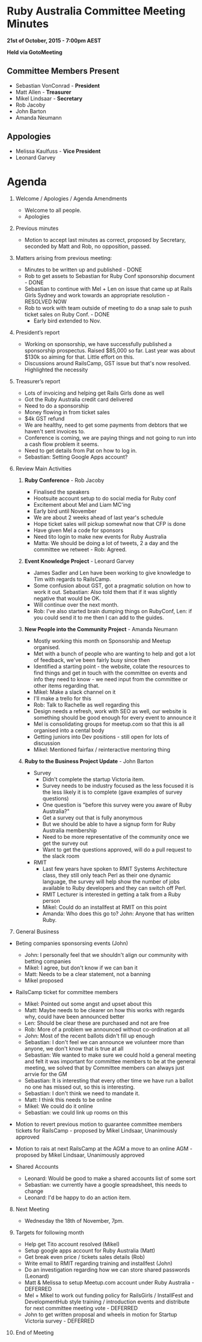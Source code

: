 # Ruby Australia Committee Meeting Minutes
**21st of October, 2015 - 7:00pm AEST**

**Held via GotoMeeting**

## Committee Members Present

  + Sebastian VonConrad - **President**
  + Matt Allen - **Treasurer**
  + Mikel Lindsaar - **Secretary**
  + Rob Jacoby
  + John Barton
  + Amanda Neumann

## Appologies

  + Melissa Kaulfuss - **Vice President**
  + Leonard Garvey

# Agenda

1. Welcome / Apologies / Agenda Amendments

   + Welcome to all people.
   + Apologies

2. Previous minutes

   + Motion to accept last minutes as correct, proposed by Secretary,
     seconded by Matt and Rob, no opposition, passed.

3. Matters arising from previous meeting:

   + Minutes to be written up and published - DONE
   + Rob to get assets to Sebastian for Ruby Conf sponsorship document - DONE
   + Sebastian to continue with Mel + Len on issue that came up at Rails
     Girls Sydney and work towards an appropriate resolution - RESOLVED NOW
   + Rob to work with team outside of meeting to do a snap sale to push
     ticket sales on Ruby Conf. - DONE
     + Early bird extended to Nov.

4. President’s report

   + Working on sponsorship, we have successfully published a sponsorship
     prospectus. Raised $85,000 so far. Last year was about $130k so aiming
     for that. Little effort on this.
   + Discussions around RailsCamp, GST issue but that's now resolved.
     Highlighted the necessity

5. Treasurer’s report

   + Lots of invoicing and helping get Rails Girls done as well
   + Got the Ruby Australia credit card delivered
   + Need to do a sponsorship
   + Money flowing in from ticket sales
   + $4k GST refund
   + We are healthy, need to get some payments from debtors that we
     haven't sent invoices to.
   + Conference is coming, we are paying things and not going to run
     into a cash flow problem it seems.
   + Need to get details from Pat on how to log in.
   + Sebastian: Setting Google Apps account?

6. Review Main Activities

   1. **Ruby Conference** - Rob Jacoby

      + Finalised the speakers
      + Hootsuite account setup to do social media for Ruby conf
      + Excitement about Mel and Liam MC'ing
      + Early bird until November
      + We are about 2 weeks ahead of last year's schedule
      + Hope ticket sales will pickup somewhat now that CFP is done
      + Have given Mel a code for sponsors
      + Need tito login to make new events for Ruby Australia
      + Matta: We should be doing a lot of tweets, 2 a day and the
        committee we retweet - Rob: Agreed.

   2. **Event Knowledge Project** - Leonard Garvey

      + James Sadler and Len have been working to give knowledge to Tim
        with regards to RailsCamp.
      + Some confusion about GST, got a pragmatic solution on how to work
        it out. Sebastian: Also told them that if it was slightly negative
        that would be OK.
      + Will continue over the next month.
      + Rob: I've also started brain dumping things on RubyConf, Len: if
        you could send it to me then I can add to the guides.

   3. **New People into the Community Project** - Amanda Neumann

      + Mostly working this month on Sponsorship and Meetup organised.
      + Met with a bunch of people who are wanting to help and got a lot
        of feedback, we've been fairly busy since then
      + Identified a starting point - the website, colate the resources
        to find things and get in touch with the committee on events
        and info they need to know - we need input from the committee or
        other items regarding that.
      + Mikel: Make a slack channel on it
      + I'll make a trello for this
      + Rob: Talk to Rachelle as well regarding this
      + Design needs a refresh, work with SEO as well, our website is
        something should be good enough for every event to announce it
      + Mel is consolidating groups for meetup.com so that this is all
        organised into a cental body
      + Getting juniors into Dev positions - still open for lots of
        discussion
      + Mikel: Mentioned fairfax / reinteractive mentoring thing

   4. **Ruby to the Business Project Update** - John Barton

      + Survey
        + Didn't complete the startup Victoria item.
        + Survey needs to be industry focused as the less focused it is the
          less likely it is to complete (gave examples of survey questions)
        + One question is "before this survey were you aware of Ruby Australia?"
        + Get a survey out that is fully anonymous
        + But we should be able to have a signup form for Ruby Australia
          membership
        + Need to be more representative of the community once we get the survey out
        + Want to get the questions approved, will do a pull request to the
          slack room
      + RMIT
        + Last few years have spoken to RMIT Systems Architecture class, they
          still only teach Perl as their one dynamic language, the survey will
          help show the number of jobs available to Ruby developers and they
          can switch off Perl.
        + RMIT Lecturer is interested in getting a talk from a Ruby person
        + Mikel: Could do an installfest at RMIT on this point
        + Amanda: Who does this go to? John: Anyone that has written Ruby.

7. General Business

  + Beting companies sponsorsing events (John)
    + John: I personally feel that we shouldn't align our community with betting
      companies
    + Mikel: I agree, but don't know if we can ban it
    + Matt: Needs to be a clear statement, not a banning
    + Mikel proposed

  + RailsCamp ticket for committee members
    + Mikel: Pointed out some angst and upset about this
    + Matt: Maybe needs to be clearer on how this works with regards why, could
      have been announced better
    + Len: Should be clear these are purchased and not are free
    + Rob: More of a problem we announced without co-ordination at all
    + John: Most of the recent ballots didn't fill up enough
    + Sebastian: I don't feel we can announce we volunteer more than anyone, we
      don't know that is true at all
    + Sebastian: We wanted to make sure we could hold a general meeting and felt
      it was important for committee members to be at the general meeting, we
      solved that by Committee members can always just arrvie for the GM
    + Sebastian: It is interesting that every other time we have run a ballot no
      one has missed out, so this is interesting.
    + Sebastian: I don't think we need to mandate it.
    + Matt: I think this needs to be online
    + Mikel: We could do it online
    + Sebastian: we could link up rooms on this

  + Motion to revert previous motion to guarantee committee members tickets for
    RailsCamp - proposed by Mikel Lindsaar, Unanimously approved

  + Motion to rais at next RailsCamp at the AGM a move to an online AGM - proposed
    by Mikel Lindsaar, Unanimously approved

  + Shared Accounts
    + Leonard: Would be good to make a shared accounts list of some sort
    + Sebastian: we currently have a google spreadsheet, this needs to change
    + Leonard: I'd be happy to do an action item.

8. Next Meeting

   + Wednesday the 18th of November, 7pm.

9. Targets for following month

   + Help get Tito account resolved (Mikel)
   + Setup google apps account for Ruby Australia (Matt)
   + Get break even price / tickets sales details (Rob)
   + Write email to RMIT regarding training and installfest (John)
   + Do an investigation regarding how we can store shared passwords (Leonard)
   + Matt & Melissa to setup Meetup.com account under Ruby Australia - DEFERRED
   + Mel + Mikel to work out funding policy for RailsGirls / InstallFest
     and DevelopmentHub style training / introduction events and distribute
     for next committee meeting vote - DEFERRED
   + John to get written proposal and wheels in motion for Startup Victoria
     survey - DEFERRED

10. End of Meeting

